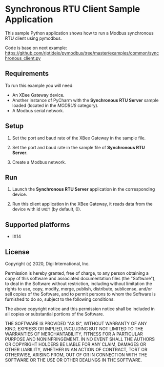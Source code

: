 Synchronous RTU Client Sample Application
=========================================

This sample Python application shows how to run a Modbus synchronous RTU client
using pymodbus.

Code is base on next example:
https://github.com/riptideio/pymodbus/tree/master/examples/common/synchronous_client.py

Requirements
------------
To run this example you will need:

* An XBee Gateway device.
* Another instance of PyCharm with the **Synchronous RTU Server** sample loaded
  (located in the *MODBUS* category).
* A Modbus serial network.

Setup
-----
1. Set the port and baud rate of the XBee Gateway in the sample file.

2. Set the port and baud rate in the sample file of **Synchronous RTU Server**.

3. Create a Modbus network.

Run
---
1. Launch the **Synchronous RTU Server** application in the corresponding device.

2. Run this client application in the XBee Gateway, it reads data from the
   device with id `UNIT` (by default, 0).

Supported platforms
-------------------
* IX14

License
-------
Copyright (c) 2020, Digi International, Inc.

Permission is hereby granted, free of charge, to any person obtaining a copy
of this software and associated documentation files (the "Software"), to deal
in the Software without restriction, including without limitation the rights
to use, copy, modify, merge, publish, distribute, sublicense, and/or sell
copies of the Software, and to permit persons to whom the Software is
furnished to do so, subject to the following conditions:

The above copyright notice and this permission notice shall be included in all
copies or substantial portions of the Software.

THE SOFTWARE IS PROVIDED "AS IS", WITHOUT WARRANTY OF ANY KIND, EXPRESS OR
IMPLIED, INCLUDING BUT NOT LIMITED TO THE WARRANTIES OF MERCHANTABILITY,
FITNESS FOR A PARTICULAR PURPOSE AND NONINFRINGEMENT. IN NO EVENT SHALL THE
AUTHORS OR COPYRIGHT HOLDERS BE LIABLE FOR ANY CLAIM, DAMAGES OR OTHER
LIABILITY, WHETHER IN AN ACTION OF CONTRACT, TORT OR OTHERWISE, ARISING FROM,
OUT OF OR IN CONNECTION WITH THE SOFTWARE OR THE USE OR OTHER DEALINGS IN THE
SOFTWARE.
